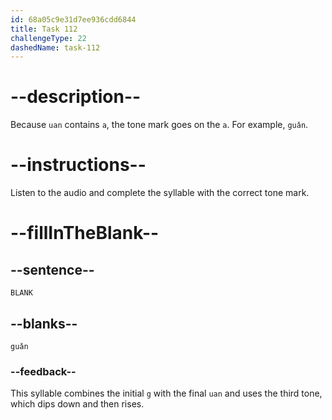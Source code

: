 ```yaml
---
id: 68a05c9e31d7ee936cdd6844
title: Task 112
challengeType: 22
dashedName: task-112
---
```


<!-- (Audio) A: guǎn -->

# --description--

Because `uan` contains `a`, the tone mark goes on the `a`. For example, `guǎn`.

# --instructions--

Listen to the audio and complete the syllable with the correct tone mark.

# --fillInTheBlank--

## --sentence--

`BLANK`

## --blanks--

`guǎn`

### --feedback--

This syllable combines the initial `g` with the final `uan` and uses the third tone, which dips down and then rises.
